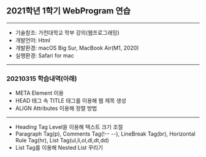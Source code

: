 ## 2021학년 1학기 WebProgram 연습

---

- 기술참조: 가천대학교 학부 강의(웹프로그래밍)
- 개발언어: Html
- 개발환경: macOS Big Sur, MacBook Air(M1, 2020)
- 실행환경: Safari for mac

---

### 20210315 학습내역(아래)

- META Element 이용
- HEAD 태그 속 TITLE 태그를 이용해 웹 제목 생성
- ALIGN Attributes 이용해 정렬 방법
---
- Heading Tag Level을 이용해 텍스트 크기 조절
- Paragraph Tag(p), Comments Tag(!-- --), LineBreak Tag(br), Horizontal Rule Tag(hr), List Tag(ul,li,ol,dl,dt,dd)
- List Tag를 이용해 Nested List 꾸리기
